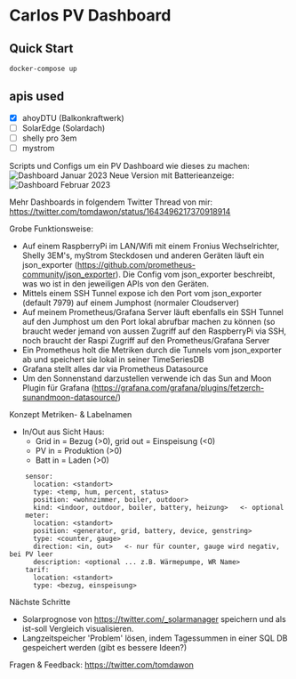 # Carlos PV Dashboard

## Quick Start

```sh
docker-compose up
```

## apis used

- [x] ahoyDTU (Balkonkraftwerk)
- [ ] SolarEdge (Solardach)
- [ ] shelly pro 3em
- [ ] mystrom

Scripts und Configs um ein PV Dashboard wie dieses zu machen:
![Dashboard Januar 2023](https://github.com/thomhug/pv/blob/main/pv%20dashboard%202023-01-13.PNG)
Neue Version mit Batterieanzeige:
![Dashboard Februar 2023](https://github.com/thomhug/pv/blob/main/pv%20dashboard%202023-02-21.jpg)

Mehr Dashboards in folgendem Twitter Thread von mir: https://twitter.com/tomdawon/status/1643496217370918914

Grobe Funktionsweise:

- Auf einem RaspberryPi im LAN/Wifi mit einem Fronius Wechselrichter, Shelly 3EM's, myStrom Steckdosen und anderen Geräten läuft ein json_exporter (https://github.com/prometheus-community/json_exporter). Die Config vom json_exporter beschreibt, was wo ist in den jeweiligen APIs von den Geräten.
- Mittels einem SSH Tunnel expose ich den Port vom json_exporter (default 7979) auf einem Jumphost (normaler Cloudserver)
- Auf meinem Prometheus/Grafana Server läuft ebenfalls ein SSH Tunnel auf den Jumphost um den Port lokal abrufbar machen zu können (so braucht weder jemand von aussen Zugriff auf den RaspberryPi via SSH, noch braucht der Raspi Zugriff auf den Prometheus/Grafana Server
- Ein Prometheus holt die Metriken durch die Tunnels vom json_exporter ab und speichert sie lokal in seiner TimeSeriesDB
- Grafana stellt alles dar via Prometheus Datasource
- Um den Sonnenstand darzustellen verwende ich das Sun and Moon Plugin für Grafana (https://grafana.com/grafana/plugins/fetzerch-sunandmoon-datasource/)

Konzept Metriken- & Labelnamen

- In/Out aus Sicht Haus: 
  - Grid in = Bezug (>0), grid out = Einspeisung (<0)
  - PV in = Produktion (>0) 
  - Batt in = Laden (>0)
   
```
    sensor:
      location: <standort>
      type: <temp, hum, percent, status>
      position: <wohnzimmer, boiler, outdoor>
      kind: <indoor, outdoor, boiler, battery, heizung>   <- optional
    meter:
      location: <standort>
      position: <generator, grid, battery, device, genstring> 
      type: <counter, gauge>
      direction: <in, out>   <- nur für counter, gauge wird negativ, bei PV leer
      description: <optional ... z.B. Wärmepumpe, WR Name>
    tarif:
      location: <standort>
      type: <bezug, einspeisung>
```

Nächste Schritte

- Solarprognose von https://twitter.com/_solarmanager speichern und als ist-soll Vergleich visualisieren.
- Langzeitspeicher 'Problem' lösen, indem Tagessummen in einer SQL DB gespeichert werden (gibt es bessere Ideen?)

Fragen & Feedback: https://twitter.com/tomdawon
